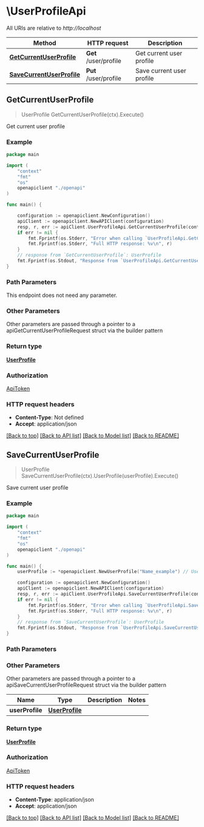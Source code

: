 # \UserProfileApi

All URIs are relative to *http://localhost*

Method | HTTP request | Description
------------- | ------------- | -------------
[**GetCurrentUserProfile**](UserProfileApi.md#GetCurrentUserProfile) | **Get** /user/profile | Get current user profile
[**SaveCurrentUserProfile**](UserProfileApi.md#SaveCurrentUserProfile) | **Put** /user/profile | Save current user profile



## GetCurrentUserProfile

> UserProfile GetCurrentUserProfile(ctx).Execute()

Get current user profile



### Example

```go
package main

import (
    "context"
    "fmt"
    "os"
    openapiclient "./openapi"
)

func main() {

    configuration := openapiclient.NewConfiguration()
    apiClient := openapiclient.NewAPIClient(configuration)
    resp, r, err := apiClient.UserProfileApi.GetCurrentUserProfile(context.Background()).Execute()
    if err != nil {
        fmt.Fprintf(os.Stderr, "Error when calling `UserProfileApi.GetCurrentUserProfile``: %v\n", err)
        fmt.Fprintf(os.Stderr, "Full HTTP response: %v\n", r)
    }
    // response from `GetCurrentUserProfile`: UserProfile
    fmt.Fprintf(os.Stdout, "Response from `UserProfileApi.GetCurrentUserProfile`: %v\n", resp)
}
```

### Path Parameters

This endpoint does not need any parameter.

### Other Parameters

Other parameters are passed through a pointer to a apiGetCurrentUserProfileRequest struct via the builder pattern


### Return type

[**UserProfile**](UserProfile.md)

### Authorization

[ApiToken](../README.md#ApiToken)

### HTTP request headers

- **Content-Type**: Not defined
- **Accept**: application/json

[[Back to top]](#) [[Back to API list]](../README.md#documentation-for-api-endpoints)
[[Back to Model list]](../README.md#documentation-for-models)
[[Back to README]](../README.md)


## SaveCurrentUserProfile

> UserProfile SaveCurrentUserProfile(ctx).UserProfile(userProfile).Execute()

Save current user profile



### Example

```go
package main

import (
    "context"
    "fmt"
    "os"
    openapiclient "./openapi"
)

func main() {
    userProfile := *openapiclient.NewUserProfile("Name_example") // UserProfile | 

    configuration := openapiclient.NewConfiguration()
    apiClient := openapiclient.NewAPIClient(configuration)
    resp, r, err := apiClient.UserProfileApi.SaveCurrentUserProfile(context.Background()).UserProfile(userProfile).Execute()
    if err != nil {
        fmt.Fprintf(os.Stderr, "Error when calling `UserProfileApi.SaveCurrentUserProfile``: %v\n", err)
        fmt.Fprintf(os.Stderr, "Full HTTP response: %v\n", r)
    }
    // response from `SaveCurrentUserProfile`: UserProfile
    fmt.Fprintf(os.Stdout, "Response from `UserProfileApi.SaveCurrentUserProfile`: %v\n", resp)
}
```

### Path Parameters



### Other Parameters

Other parameters are passed through a pointer to a apiSaveCurrentUserProfileRequest struct via the builder pattern


Name | Type | Description  | Notes
------------- | ------------- | ------------- | -------------
 **userProfile** | [**UserProfile**](UserProfile.md) |  | 

### Return type

[**UserProfile**](UserProfile.md)

### Authorization

[ApiToken](../README.md#ApiToken)

### HTTP request headers

- **Content-Type**: application/json
- **Accept**: application/json

[[Back to top]](#) [[Back to API list]](../README.md#documentation-for-api-endpoints)
[[Back to Model list]](../README.md#documentation-for-models)
[[Back to README]](../README.md)

